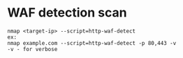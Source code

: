 # WAF detection scan
```
nmap <target-ip> --script=http-waf-detect
ex:
nmap example.com --script=http-waf-detect -p 80,443 -v
-v - for verbose
```
